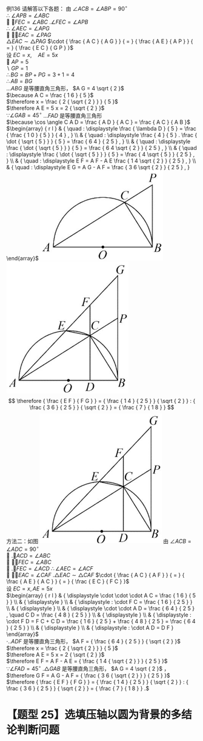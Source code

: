 例136 请解答以下各题：
由 $\angle A C B = \angle A B P = 9 0 ^ { \circ }$   
∴ $\angle A P B = \angle A B C$   
 $\angle F E C = \angle A B C$ $. \angle F E C = \angle A P B$   
∴ $\angle A E C = \angle A P G$   
 $\cdot \angle E A C = \angle P A G$   
$\triangle E A C \sim \triangle P A G$ $\cdot { \frac { A C } { A G } } { = } { \frac { A E } { A P } } { = } { \frac { E C } { G P } }$   
设 $E C = x , \quad A E = 5 x$   
 $A P = 5$   
$\backslash \ G P = 1$   
$\therefore B G = B P + P G = 3 + 1 = 4$   
$\therefore A B = B G$   
$. . . A B G$ 是等腰直角三角形， $A G = 4 \sqrt { 2 }$   
$\because A C = \frac { 1 6 } { 5 }$   
$\therefore x = \frac { 2 { \sqrt { 2 } } } { 5 }$   
$\therefore A E = 5 x = 2 { \sqrt { 2 } }$   
$\because \angle G A B = 4 5 ^ { \circ }$ $. . . F A D$ 是等腰直角三角形  
$\because \cos \angle C A D = \frac { A D } { A C } = \frac { A C } { A B }$   
$\begin{array} { r l } & { \quad : \displaystyle \frac { \lambda D } { 5 } = \frac { \frac { 1 0 } { 5 } } { 4 } , } \\ & { \quad : \displaystyle \frac { 4 } { 5 } . \frac { \dot { \sqrt { 5 } } } { 5 } = \frac { 6 4 } { 2 5 } , } \\ & { \quad : \displaystyle \frac { \dot { \sqrt { 5 } } } { 5 } = \frac { 6 4 \sqrt { 2 } } { 2 5 } , } \\ & { \quad : \displaystyle \frac { \dot { \sqrt { 5 } } } { 5 } = \frac { 4 \sqrt { 5 } } { 2 5 } , } \\ & { \quad : \displaystyle E F = A F - A E \frac { 1 4 \sqrt { 2 } } { 2 5 } , } \\ & { \quad : \displaystyle E G = A G - A F = \frac { 3 6 \sqrt { 2 } } { 2 5 } , } \end{array}$
![](<../../qs_image_DB/专题3-6__圆的综合（27类题型）（解析版）/61b1be529ee748014bae35bf2f4c4db49f1c7b2177d66ed751d84d3fbaba5cc3.jpg>)
![](<../../qs_image_DB/专题3-6__圆的综合（27类题型）（解析版）/16e1c94c368bf57fb6895d0d8136d0d394600d49c6c84c91d6ccfcdce3040555.jpg>)
$$
\therefore { \frac { E F } { F G } } = { \frac { 1 4 } { 2 5 } } { \sqrt { 2 } } : { \frac { 3 6 } { 2 5 } } { \sqrt { 2 } } = { \frac { 7 } { 1 8 } }
$$
方法二：如图
![](<../../qs_image_DB/专题3-6__圆的综合（27类题型）（解析版）/f5f5bcfc2d57f651fb1b0cc5e18e8c65a4c9ad2dc45e11f7490ab05b7efba04e.jpg>)
由 $\angle A C B = \angle A D C = 9 0 ^ { \circ }$   
 $. \angle A C D = \angle A B C$   
 $\cdot \angle F E C = \angle A B C$   
 $. \angle F E C = \angle A C D$ $\therefore \angle A E C = \angle A C F$   
 $\cdot \angle E A C = \angle C A F$ $. \triangle E A C \sim \triangle C A F$ $\cdot { \frac { A C } { A F } } { = } { \frac { A E } { A C } } { = } { \frac { E C } { F C } }$   
设 $E C = x , A E = 5 x$   
$\begin{array} { r l } & { \displaystyle \cdot \cdot \cdot A C = \frac { 1 6 } { 5 } } \\ & { \displaystyle } \\ & { \displaystyle : \cdot F C = \frac { 1 6 } { 2 5 } } \\ & { \displaystyle } \\ & { \displaystyle \cdot \cdot A D = \frac { 6 4 } { 2 5 } , \quad C D = \frac { 4 8 } { 2 5 } } \\ & { \displaystyle } \\ & { \displaystyle : \cdot F D = F C + C D = \frac { 1 6 } { 2 5 } + \frac { 4 8 } { 2 5 } = \frac { 6 4 } { 2 5 } } \\ & { \displaystyle } \\ & { \displaystyle : \cdot A D = D F } \end{array}$   
$\cdot . . A D F$ 是等腰直角三角形， $A F = { \frac { 6 4 } { 2 5 } } { \sqrt { 2 } }$   
$\therefore x = \frac { 2 { \sqrt { 2 } } } { 5 }$   
$\therefore A E = 5 x = 2 { \sqrt { 2 } }$   
$\therefore E F = A F - A E = { \frac { 1 4 { \sqrt { 2 } } } { 2 5 } }$   
$\because \angle F A D = 4 5 ^ { \circ }$ $. \triangle G A B$ 是等腰直角三角形， $A G = 4 \sqrt { 2 }$ ，  
$\therefore G F = A G - A F = { \frac { 3 6 { \sqrt { 2 } } } { 2 5 } }$   
$\therefore { \frac { E F } { F G } } = { \frac { 1 4 } { 2 5 } } { \sqrt { 2 } } : { \frac { 3 6 } { 2 5 } } { \sqrt { 2 } } = { \frac { 7 } { 1 8 } } .$
# 【题型 25】选填压轴以圆为背景的多结论判断问题
